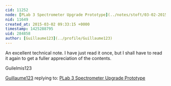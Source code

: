 ```yaml
---
cid: 11252
node: [PLab 3 Spectrometer Upgrade Prototype](../notes/stoft/03-02-2015/plab-3-spectrometer-upgrade-prototype)
nid: 11649
created_at: 2015-03-02 09:33:15 +0000
timestamp: 1425288795
uid: 284858
author: [Guillaume123](../profile/Guillaume123)
---
```


An excellent technical note. I have just read it once, but I shall have to read it again to get a fuller appreciation of the contents.

Guilelmis123

[Guillaume123](../profile/Guillaume123) replying to: [PLab 3 Spectrometer Upgrade Prototype](../notes/stoft/03-02-2015/plab-3-spectrometer-upgrade-prototype)

